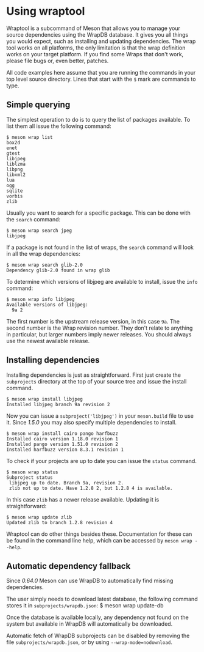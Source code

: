 # Using wraptool

Wraptool is a subcommand of Meson that allows you to manage your
source dependencies using the WrapDB database. It gives you all things
you would expect, such as installing and updating dependencies. The
wrap tool works on all platforms, the only limitation is that the wrap
definition works on your target platform. If you find some Wraps that
don't work, please file bugs or, even better, patches.

All code examples here assume that you are running the commands in
your top level source directory. Lines that start with the `$` mark
are commands to type.

## Simple querying

The simplest operation to do is to query the list of packages
available. To list them all issue the following command:

    $ meson wrap list
    box2d
    enet
    gtest
    libjpeg
    liblzma
    libpng
    libxml2
    lua
    ogg
    sqlite
    vorbis
    zlib

Usually you want to search for a specific package. This can be done
with the `search` command:

    $ meson wrap search jpeg
    libjpeg

If a package is not found in the list of wraps, the `search` command
will look in all the wrap dependencies:

    $ meson wrap search glib-2.0
    Dependency glib-2.0 found in wrap glib

To determine which versions of libjpeg are available to install, issue
the `info` command:

    $ meson wrap info libjpeg
    Available versions of libjpeg:
      9a 2

The first number is the upstream release version, in this case
`9a`. The second number is the Wrap revision number. They don't relate
to anything in particular, but larger numbers imply newer
releases. You should always use the newest available release.

## Installing dependencies

Installing dependencies is just as straightforward. First just create
the `subprojects` directory at the top of your source tree and issue
the install command.

    $ meson wrap install libjpeg
    Installed libjpeg branch 9a revision 2

Now you can issue a `subproject('libjpeg')` in your `meson.build` file
to use it. Since *1.5.0* you may also specify multiple dependencies to install.

    $ meson wrap install cairo pango harfbuzz
    Installed cairo version 1.18.0 revision 1
    Installed pango version 1.51.0 revision 2
    Installed harfbuzz version 8.3.1 revision 1

To check if your projects are up to date you can issue the `status` command.

    $ meson wrap status
    Subproject status
     libjpeg up to date. Branch 9a, revision 2.
     zlib not up to date. Have 1.2.8 2, but 1.2.8 4 is available.

In this case `zlib` has a newer release available. Updating it is
straightforward:

    $ meson wrap update zlib
    Updated zlib to branch 1.2.8 revision 4

Wraptool can do other things besides these. Documentation for these
can be found in the command line help, which can be accessed by
`meson wrap --help`.

## Automatic dependency fallback

Since *0.64.0* Meson can use WrapDB to automatically find missing dependencies.

The user simply needs to download latest database, the following command stores
it in `subprojects/wrapdb.json`:
    $ meson wrap update-db

Once the database is available locally, any dependency not found on the system
but available in WrapDB will automatically be downloaded.

Automatic fetch of WrapDB subprojects can be disabled by removing the file
`subprojects/wrapdb.json`, or by using `--wrap-mode=nodownload`.
